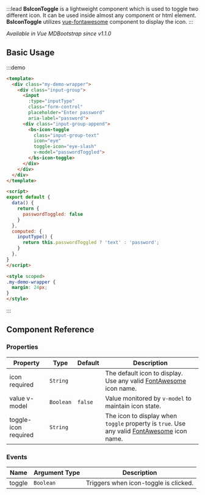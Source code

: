 :::lead
**BsIconToggle** is a lightweight component which is used to toggle two different icon. It can be used
inside almost any component or html element. **BsIconToggle** utilizes
[vue-fontawesome](https://github.com/FortAwesome/vue-fontawesome) component to display the icon.
:::

*Available in Vue MDBootstrap since v1.1.0*


## Basic Usage

:::demo
```html
<template>
  <div class="my-demo-wrapper">
    <div class="input-group">
      <input 
        :type="inputType" 
        class="form-control" 
        placeholder="Enter password" 
        aria-label="password">
      <div class="input-group-append">
        <bs-icon-toggle 
          class="input-group-text" 
          icon="eye" 
          toggle-icon="eye-slash"
          v-model="passwordToggled">
        </bs-icon-toggle>
      </div>
    </div>
  </div>
</template>

<script>
export default {
  data() {
    return {
      passwordToggled: false
    }
  },
  computed: {
    inputType() {
      return this.passwordToggled ? 'text' : 'password';
    }
  },
}
</script>

<style scoped>
.my-demo-wrapper {
  margin: 24px;
}
</style>
```
:::


## Component Reference

### Properties

<div class="cmp-property">

| Property | Type      | Default  | Description |
|----------|-----------|----------|-------------|
| icon <bs-badge color="danger text-white">required</bs-badge> | `String` |  | The default icon to display. Use any valid [FontAwesome](https://fontawesome.com/icons?d=gallery&s=solid&m=free) icon name. |
| value <bs-badge color="unique text-white">v-model</bs-badge> | `Boolean` | `false`  | Value monitored by `v-model` to maintain icon state. |
| toggle-icon <bs-badge color="danger text-white">required</bs-badge> | `String` |  | The icon to display when `toggle` property is `true`. Use any valid [FontAwesome](https://fontawesome.com/icons?d=gallery&s=solid&m=free) icon name. |

</div>


### Events

<div class="cmp-property">

| Name   | Argument Type | Description |
|--------|---------------|-------------|
| toggle | `Boolean` | Triggers when icon-toggle is clicked. |

</div>

<script src="./script/icon-toggle.js"></script>
